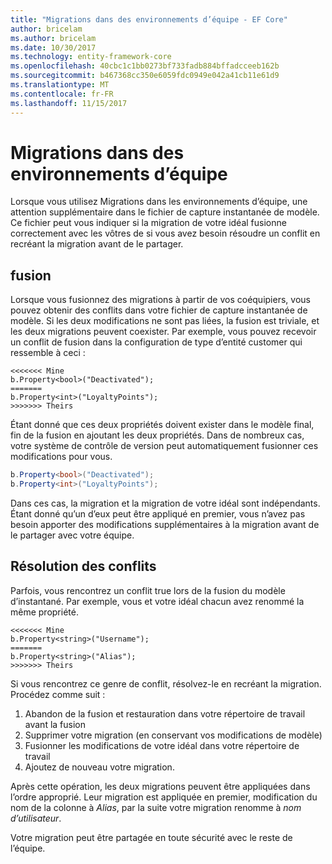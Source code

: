 ```yaml
---
title: "Migrations dans des environnements d’équipe - EF Core"
author: bricelam
ms.author: bricelam
ms.date: 10/30/2017
ms.technology: entity-framework-core
ms.openlocfilehash: 40cbc1c1bb0273bf733fadb884bffadcceeb162b
ms.sourcegitcommit: b467368cc350e6059fdc0949e042a41cb11e61d9
ms.translationtype: MT
ms.contentlocale: fr-FR
ms.lasthandoff: 11/15/2017
---
```

<a name="migrations-in-team-environments"></a>Migrations dans des environnements d’équipe
===============================
Lorsque vous utilisez Migrations dans les environnements d’équipe, une attention supplémentaire dans le fichier de capture instantanée de modèle. Ce fichier peut vous indiquer si la migration de votre idéal fusionne correctement avec les vôtres de si vous avez besoin résoudre un conflit en recréant la migration avant de le partager.

<a name="merging"></a>fusion
-------
Lorsque vous fusionnez des migrations à partir de vos coéquipiers, vous pouvez obtenir des conflits dans votre fichier de capture instantanée de modèle. Si les deux modifications ne sont pas liées, la fusion est triviale, et les deux migrations peuvent coexister. Par exemple, vous pouvez recevoir un conflit de fusion dans la configuration de type d’entité customer qui ressemble à ceci :

    <<<<<<< Mine
    b.Property<bool>("Deactivated");
    =======
    b.Property<int>("LoyaltyPoints");
    >>>>>>> Theirs

Étant donné que ces deux propriétés doivent exister dans le modèle final, fin de la fusion en ajoutant les deux propriétés. Dans de nombreux cas, votre système de contrôle de version peut automatiquement fusionner ces modifications pour vous.

``` csharp
b.Property<bool>("Deactivated");
b.Property<int>("LoyaltyPoints");
```

Dans ces cas, la migration et la migration de votre idéal sont indépendants. Étant donné qu’un d’eux peut être appliqué en premier, vous n’avez pas besoin apporter des modifications supplémentaires à la migration avant de le partager avec votre équipe.

<a name="resolving-conflicts"></a>Résolution des conflits
-------------------
Parfois, vous rencontrez un conflit true lors de la fusion du modèle d’instantané. Par exemple, vous et votre idéal chacun avez renommé la même propriété.

    <<<<<<< Mine
    b.Property<string>("Username");
    =======
    b.Property<string>("Alias");
    >>>>>>> Theirs

Si vous rencontrez ce genre de conflit, résolvez-le en recréant la migration. Procédez comme suit :

1. Abandon de la fusion et restauration dans votre répertoire de travail avant la fusion
2. Supprimer votre migration (en conservant vos modifications de modèle)
3. Fusionner les modifications de votre idéal dans votre répertoire de travail
4. Ajoutez de nouveau votre migration.

Après cette opération, les deux migrations peuvent être appliquées dans l’ordre approprié. Leur migration est appliquée en premier, modification du nom de la colonne à *Alias*, par la suite votre migration renomme à *nom d’utilisateur*.

Votre migration peut être partagée en toute sécurité avec le reste de l’équipe.
